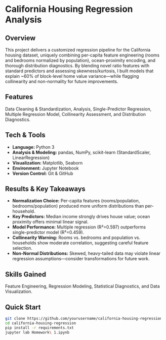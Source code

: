 # California Housing Regression Analysis

## Overview
This project delivers a customized regression pipeline for the California housing dataset, uniquely combining per-capita feature engineering (rooms and bedrooms normalized by population), ocean-proximity encoding, and thorough distribution diagnostics. By blending novel ratio features with standard predictors and assessing skewness/kurtosis, I built models that explain ~60% of block-level home value variance—while flagging collinearity and non-normality for future improvements.

## Features
Data Cleaning & Standardization,  Analysis, Single-Predictor Regression, Multiple Regression Model, Collinearity Assessment, and Distribution Diagnostics.

## Tech & Tools
- **Language:** Python 3  
- **Analysis & Modeling:** pandas, NumPy, scikit-learn (StandardScaler, LinearRegression)  
- **Visualization:** Matplotlib, Seaborn  
- **Environment:** Jupyter Notebook  
- **Version Control:** Git & GitHub  

## Results & Key Takeaways
- **Normalization Choice:** Per-capita features (rooms/population, bedrooms/population) produced more uniform distributions than per-household.  
- **Key Predictors:** Median income strongly drives house value; ocean proximity offers minimal linear signal.  
- **Model Performance:** Multiple regression (R²=0.597) outperforms single-predictor model (R²=0.459).  
- **Collinearity Warning:** Rooms vs. bedrooms and population vs. households show moderate correlation, suggesting careful feature selection.  
- **Non-Normal Distributions:** Skewed, heavy-tailed data may violate linear regression assumptions—consider transformations for future work.

## Skills Gained
Feature Engineering, Regression Modeling, Statistical Diagnostics, and Data Visualization.

## Quick Start

```bash
git clone https://github.com/yourusername/california-housing-regression.git
cd california-housing-regression
pip install -r requirements.txt
jupyter lab Homework\ 1.ipynb
